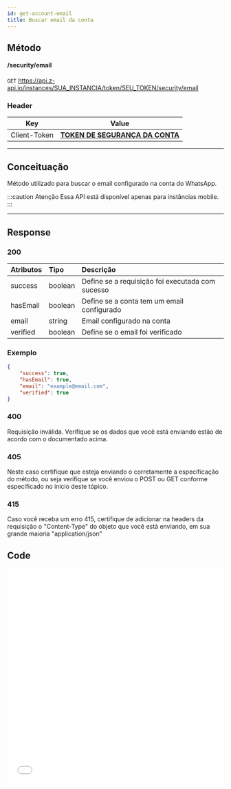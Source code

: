```yaml
---
id: get-account-email
title: Buscar email da conta
---
```


## Método

#### /security/email

`GET` https://api.z-api.io/instances/SUA_INSTANCIA/token/SEU_TOKEN/security/email

### Header

|      Key       |            Value            |
| :------------: |     :-----------------:     |
|  Client-Token  | **[TOKEN DE SEGURANÇA DA CONTA](../security/client-token)** |
---

## Conceituação

Método utilizado para buscar o email configurado na conta do WhatsApp.

:::caution Atenção
Essa API está disponível apenas para instâncias mobile.
:::

---

## Response

### 200

| Atributos   | Tipo     | Descrição |
| :--------   | :------  | :-------- |
| success     | boolean  | Define se a requisição foi executada com sucesso |
| hasEmail    | boolean  | Define se a conta tem um email configurado       |
| email       | string   | Email configurado na conta                       |
| verified    | boolean  | Define se o email foi verificado                 |

### Exemplo

```json
{
    "success": true,
    "hasEmail": true,
    "email": "example@email.com",
    "verified": true
}
```

### 400

Requisição inválida. Verifique se os dados que você está enviando estão de acordo com o documentado acima.

### 405

Neste caso certifique que esteja enviando o corretamente a especificação do método, ou seja verifique se você enviou o POST ou GET conforme especificado no inicio deste tópico.

### 415

Caso você receba um erro 415, certifique de adicionar na headers da requisição o "Content-Type" do objeto que você está enviando, em sua grande maioria "application/json"


## Code

<iframe src="//api.apiembed.com/?source=https://raw.githubusercontent.com/Z-API/z-api-docs/main/json-examples/get-account-email.json&targets=all" frameborder="0" scrolling="no" width="100%" height="500px" seamless></iframe>

